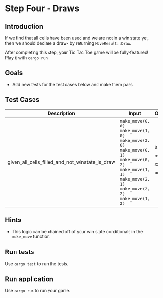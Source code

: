 # Step Four - Draws

## Introduction

If we find that all cells have been used and we are not in a win state yet, then we should declare a draw- by returning `MoveResult::Draw`.

After completing this step, your Tic Tac Toe game will be fully-featured! Play it with `cargo run`

## Goals

* Add new tests for the test cases below and make them pass

## Test Cases

| Description                                     | Input                                                                                                                                                                                             | Output                                                  |
|-------------------------------------------------|---------------------------------------------------------------------------------------------------------------------------------------------------------------------------------------------------|---------------------------------------------------------|
| given_all_cells_filled_and_not_winstate_is_draw | `make_move(0, 0)`<br/>`make_move(1, 0)`</br>`make_move(2, 0)`<br/>`make_move(0, 1)`<br/>`make_move(0, 2)`<br/>`make_move(1, 1)`<br/>`make_move(2, 1)`<br/>`make_move(2, 2)`<br/>`make_move(1, 2)` | `Draw`<br/><pre>OXO\n</pre><pre>XXO\n</pre><pre>OOX</pre> |


## Hints

* This logic can be chained off of your win state conditionals in the `make_move` function.

## Run tests

Use `cargo test` to run the tests.

## Run application

Use `cargo run` to run your game.
